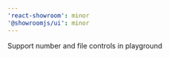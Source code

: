 ```yaml
---
'react-showroom': minor
'@showroomjs/ui': minor
---
```


Support number and file controls in playground
